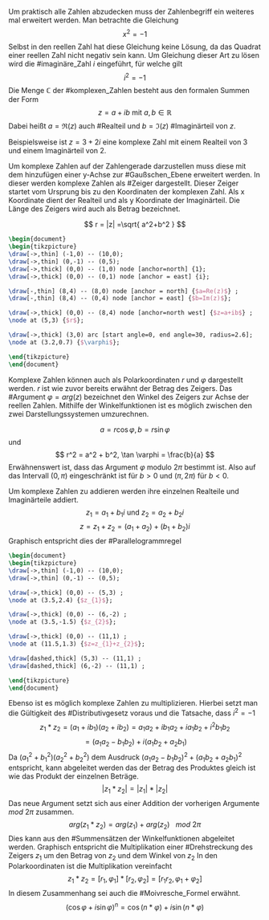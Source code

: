 Um praktisch alle Zahlen abzudecken muss der Zahlenbegriff ein weiteres mal erweitert werden. Man betrachte die Gleichung
$$
x^2=-1
$$
Selbst in den reellen Zahl hat diese Gleichung keine Lösung, da das Quadrat einer reellen Zahl nicht negativ sein kann. Um Gleichung dieser Art zu lösen wird die #imaginäre_Zahl $i$ eingeführt, für welche gilt
$$
i^2=-1
$$
Die Menge $\mathbb{C}$ der #komplexen_Zahlen besteht aus den formalen Summen der Form
$$
z = a+ib \text{ mit }a,b \in \mathbb{R}
$$
Dabei heißt $a=\Re(z)$ auch #Realteil und $b=\Im(z)$ #Imaginärteil von $z$.

Beispielsweise ist $z=3+2i$ eine komplexe Zahl mit einem Realteil von $3$ und einem Imaginärteil von $2$.

Um komplexe Zahlen auf der Zahlengerade darzustellen muss diese mit dem hinzufügen einer y-Achse zur #Gaußschen_Ebene erweitert werden. In dieser werden komplexe Zahlen als #Zeiger dargestellt. Dieser Zeiger startet vom Ursprung bis zu den Koordinaten der komplexen Zahl. Als x Koordinate dient der Realteil und als y Koordinate der Imaginärteil. Die Länge des Zeigers wird auch als Betrag bezeichnet.

$$
r = |z| =\sqrt{ a^2+b^2 }
$$

```tikz
\begin{document}
\begin{tikzpicture}
\draw[->,thin] (-1,0) -- (10,0); 
\draw[->,thin] (0,-1) -- (0,5); 
\draw[->,thick] (0,0) -- (1,0) node [anchor=north] {1}; 
\draw[->,thick] (0,0) -- (0,1) node [anchor = east] {i}; 

\draw[-,thin] (8,4) -- (8,0) node [anchor = north] {$a=Re(z)$} ; 
\draw[-,thin] (8,4) -- (0,4) node [anchor = east] {$b=Im(z)$}; 

\draw[->,thick] (0,0) -- (8,4) node [anchor=north west] {$z=a+ib$} ;
\node at (5,3) {$r$};

\draw[->,thick] (3,0) arc [start angle=0, end angle=30, radius=2.6]; 
\node at (3.2,0.7) {$\varphi$};

\end{tikzpicture}
\end{document}
```

Komplexe Zahlen können auch als Polarkoordinaten $r$ und $\varphi$ dargestellt werden. $r$ ist wie zuvor bereits erwähnt der Betrag des Zeigers.  Das #Argument $\varphi = arg(z)$ bezeichnet den Winkel des Zeigers zur Achse der reellen Zahlen. Mithilfe der Winkelfunktionen ist es möglich zwischen den zwei Darstellungssystemen umzurechnen.

$$
a =r \cos \varphi, b=r\sin \varphi
$$
und 
$$
r^2 = a^2 + b^2, \tan \varphi = \frac{b}{a}
$$
Erwähnenswert ist, dass das Argument $\varphi$ modulo $2\pi$ bestimmt ist. Also auf das Intervall $(0,\pi)$ eingeschränkt ist für $b>0$ und $(\pi,2\pi)$ für $b<0$.

Um komplexe Zahlen zu addieren werden ihre einzelnen Realteile und Imaginärteile addiert.
$$
z_{1} = a_{1}+b_{1}i \text{ und }z_{2}=a_{2}+b_{2}i
$$
$$
z = z_{1} + z_{2} = (a_{1}+a_{2})+(b_{1}+b_{2})i
$$
Graphisch entspricht dies der #Parallelogrammregel

```tikz
\begin{document}
\begin{tikzpicture}
\draw[->,thin] (-1,0) -- (10,0); 
\draw[->,thin] (0,-1) -- (0,5); 

\draw[->,thick] (0,0) -- (5,3) ;
\node at (3.5,2.4) {$z_{1}$};

\draw[->,thick] (0,0) -- (6,-2) ;
\node at (3.5,-1.5) {$z_{2}$};

\draw[->,thick] (0,0) -- (11,1) ;
\node at (11.5,1.3) {$z=z_{1}+z_{2}$};

\draw[dashed,thick] (5,3) -- (11,1) ;
\draw[dashed,thick] (6,-2) -- (11,1) ;

\end{tikzpicture}
\end{document}
```
Ebenso ist es möglich komplexe Zahlen zu multiplizieren. Hierbei setzt man die Gültigkeit des #Distributivgesetz voraus und die Tatsache, dass $i^2=-1$
$$
z_{1}*z_{2}=(a_{1}+ib_{1})(a_{2}+ib_{2})=a_{1}a_{2}+ib_{1}a_{2}+ia_{1}b_{2}+i^2b_{1}b_{2}
$$
$$
 = (a_{1}a_{2}-b_{1}b_{2})+i(a_{1}b_{2}+a_{2}b_{1})
$$
Da $(a_{1}^2+b_{1}^2)(a_{2}^2+b_{2}^2)$ dem Ausdruck $(a_{1}a_{2}-b_{1}b_{2})^2+(a_{1}b_{2}+a_{2}b_{1})^2$ entspricht, kann abgeleitet werden das der Betrag des Produktes gleich ist wie das Produkt der einzelnen Beträge.
$$
|z_{1}*z_{2}| = |z_{1}| * |z_{2}|
$$
Das neue Argument setzt sich aus einer Addition der vorherigen Argumente $mod ~2\pi$ zusammen.
$$
arg(z_{1}*z_{2}) = arg(z_{1})+arg(z_{2}) ~~~mod~2\pi
$$
Dies kann aus den #Summensätzen der Winkelfunktionen abgeleitet werden.
Graphisch entspricht die Multiplikation einer #Drehstreckung des Zeigers $z_{1}$ um den Betrag von $z_{2}$ und dem Winkel von $z_{2}$
In den Polarkoordinaten ist die Multiplikation vereinfacht
$$
z_{1}*z_{2}=[r_{1},\varphi_{1}]*[r_{2},\varphi_{2}] = [r_{1}r_{2},\varphi_{1}+\varphi_{2}]
$$
In diesem Zusammenhang sei auch die #Moivresche_Formel erwähnt.
$$
(\cos\varphi+i\sin\varphi)^n=\cos(n*\varphi)+i\sin(n*\varphi)
$$